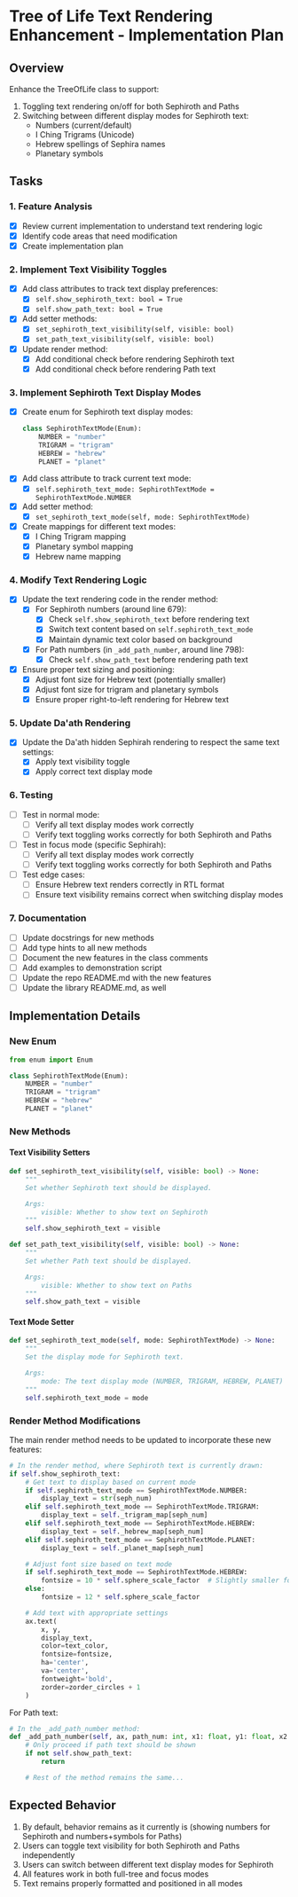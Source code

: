 # Tree of Life Text Rendering Enhancement - Implementation Plan

## Overview

Enhance the TreeOfLife class to support:

1. Toggling text rendering on/off for both Sephiroth and Paths
2. Switching between different display modes for Sephiroth text:
   - Numbers (current/default)
   - I Ching Trigrams (Unicode)
   - Hebrew spellings of Sephira names
   - Planetary symbols

## Tasks

### 1. Feature Analysis

- [x] Review current implementation to understand text rendering logic
- [x] Identify code areas that need modification
- [x] Create implementation plan

### 2. Implement Text Visibility Toggles

- [x] Add class attributes to track text display preferences:
  - [x] `self.show_sephiroth_text: bool = True`
  - [x] `self.show_path_text: bool = True`
- [x] Add setter methods:
  - [x] `set_sephiroth_text_visibility(self, visible: bool)`
  - [x] `set_path_text_visibility(self, visible: bool)`
- [x] Update render method:
  - [x] Add conditional check before rendering Sephiroth text
  - [x] Add conditional check before rendering Path text

### 3. Implement Sephiroth Text Display Modes

- [x] Create enum for Sephiroth text display modes:
  ```python
  class SephirothTextMode(Enum):
      NUMBER = "number"
      TRIGRAM = "trigram"
      HEBREW = "hebrew"
      PLANET = "planet"
  ```
- [x] Add class attribute to track current text mode:
  - [x] `self.sephiroth_text_mode: SephirothTextMode = SephirothTextMode.NUMBER`
- [x] Add setter method:
  - [x] `set_sephiroth_text_mode(self, mode: SephirothTextMode)`
- [x] Create mappings for different text modes:
  - [x] I Ching Trigram mapping
  - [x] Planetary symbol mapping
  - [x] Hebrew name mapping

### 4. Modify Text Rendering Logic

- [x] Update the text rendering code in the render method:
  - [x] For Sephiroth numbers (around line 679):
    - [x] Check `self.show_sephiroth_text` before rendering text
    - [x] Switch text content based on `self.sephiroth_text_mode`
    - [x] Maintain dynamic text color based on background
  - [x] For Path numbers (in `_add_path_number`, around line 798):
    - [x] Check `self.show_path_text` before rendering path text
- [x] Ensure proper text sizing and positioning:
  - [x] Adjust font size for Hebrew text (potentially smaller)
  - [x] Adjust font size for trigram and planetary symbols
  - [x] Ensure proper right-to-left rendering for Hebrew text

### 5. Update Da'ath Rendering

- [x] Update the Da'ath hidden Sephirah rendering to respect the same text settings:
  - [x] Apply text visibility toggle
  - [x] Apply correct text display mode

### 6. Testing

- [ ] Test in normal mode:
  - [ ] Verify all text display modes work correctly
  - [ ] Verify text toggling works correctly for both Sephiroth and Paths
- [ ] Test in focus mode (specific Sephirah):
  - [ ] Verify all text display modes work correctly
  - [ ] Verify text toggling works correctly for both Sephiroth and Paths
- [ ] Test edge cases:
  - [ ] Ensure Hebrew text renders correctly in RTL format
  - [ ] Ensure text visibility remains correct when switching display modes

### 7. Documentation

- [ ] Update docstrings for new methods
- [ ] Add type hints to all new methods
- [ ] Document the new features in the class comments
- [ ] Add examples to demonstration script
- [ ] Update the repo README.md with the new features
- [ ] Update the library README.md, as well

## Implementation Details

### New Enum

```python
from enum import Enum

class SephirothTextMode(Enum):
    NUMBER = "number"
    TRIGRAM = "trigram"
    HEBREW = "hebrew"
    PLANET = "planet"
```

### New Methods

#### Text Visibility Setters

```python
def set_sephiroth_text_visibility(self, visible: bool) -> None:
    """
    Set whether Sephiroth text should be displayed.

    Args:
        visible: Whether to show text on Sephiroth
    """
    self.show_sephiroth_text = visible

def set_path_text_visibility(self, visible: bool) -> None:
    """
    Set whether Path text should be displayed.

    Args:
        visible: Whether to show text on Paths
    """
    self.show_path_text = visible
```

#### Text Mode Setter

```python
def set_sephiroth_text_mode(self, mode: SephirothTextMode) -> None:
    """
    Set the display mode for Sephiroth text.

    Args:
        mode: The text display mode (NUMBER, TRIGRAM, HEBREW, PLANET)
    """
    self.sephiroth_text_mode = mode
```

### Render Method Modifications

The main render method needs to be updated to incorporate these new features:

```python
# In the render method, where Sephiroth text is currently drawn:
if self.show_sephiroth_text:
    # Get text to display based on current mode
    if self.sephiroth_text_mode == SephirothTextMode.NUMBER:
        display_text = str(seph_num)
    elif self.sephiroth_text_mode == SephirothTextMode.TRIGRAM:
        display_text = self._trigram_map[seph_num]
    elif self.sephiroth_text_mode == SephirothTextMode.HEBREW:
        display_text = self._hebrew_map[seph_num]
    elif self.sephiroth_text_mode == SephirothTextMode.PLANET:
        display_text = self._planet_map[seph_num]

    # Adjust font size based on text mode
    if self.sephiroth_text_mode == SephirothTextMode.HEBREW:
        fontsize = 10 * self.sphere_scale_factor  # Slightly smaller for Hebrew
    else:
        fontsize = 12 * self.sphere_scale_factor

    # Add text with appropriate settings
    ax.text(
        x, y,
        display_text,
        color=text_color,
        fontsize=fontsize,
        ha='center',
        va='center',
        fontweight='bold',
        zorder=zorder_circles + 1
    )
```

For Path text:

```python
# In the _add_path_number method:
def _add_path_number(self, ax, path_num: int, x1: float, y1: float, x2: float, y2: float, zorder: int) -> None:
    # Only proceed if path text should be shown
    if not self.show_path_text:
        return

    # Rest of the method remains the same...
```

## Expected Behavior

1. By default, behavior remains as it currently is (showing numbers for Sephiroth and numbers+symbols for Paths)
2. Users can toggle text visibility for both Sephiroth and Paths independently
3. Users can switch between different text display modes for Sephiroth
4. All features work in both full-tree and focus modes
5. Text remains properly formatted and positioned in all modes

